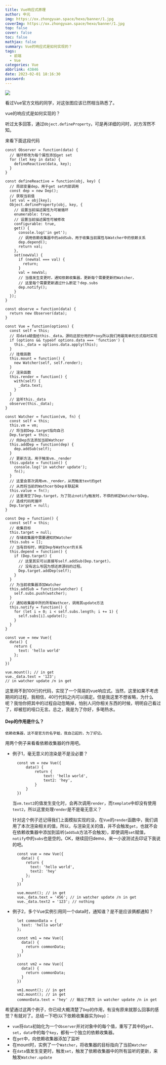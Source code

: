 ```yaml
---
title: Vue响应式原理
author: 中元
img: https://ox.zhongyuan.space/hexo/banner/1.jpg
coverImg: https://ox.zhongyuan.space/hexo/banner/1.jpg
top: false
cover: false
toc: false
mathjax: false
summary: Vue的响应式是如何实现的？
tags:
  - 前端
  - Vue
categories: Vue
abbrlink: 43846
date: 2023-02-01 18:16:30
password:
---
```


![](https://p1-jj.byteimg.com/tos-cn-i-t2oaga2asx/gold-user-assets/2018/4/24/162f71d7977c8a3f~tplv-t2oaga2asx-zoom-in-crop-mark:1304:0:0:0.awebp)

看过Vue官方文档的同学，对这张图应该已然相当熟悉了。

vue的响应式是如何实现的？

听过太多回答，通过`Object.defineProperty`，可是再详细的问时，对方浑然不知。

来看下面这段代码

    const Observer = function(data) {
      // 循环修改为每个属性添加get set
      for (let key in data) {
        defineReactive(data, key);
      }
    }
    
    const defineReactive = function(obj, key) {
      // 局部变量dep，用于get set内部调用
      const dep = new Dep();
      // 获取当前值
      let val = obj[key];
      Object.defineProperty(obj, key, {
        // 设置当前描述属性为可被循环
        enumerable: true,
        // 设置当前描述属性可被修改
        configurable: true,
        get() {
          console.log('in get');
          // 调用依赖收集器中的addSub，用于收集当前属性与Watcher中的依赖关系
          dep.depend();
          return val;
        },
        set(newVal) {
          if (newVal === val) {
            return;
          }
          val = newVal;
          // 当值发生变更时，通知依赖收集器，更新每个需要更新的Watcher，
          // 这里每个需要更新通过什么断定？dep.subs
          dep.notify();
        }
      });
    }
    
    const observe = function(data) {
      return new Observer(data);
    }
    
    const Vue = function(options) {
      const self = this;
      // 将data赋值给this._data，源码这部分用的Proxy所以我们用最简单的方式临时实现
      if (options && typeof options.data === 'function') {
        this._data = options.data.apply(this);
      }
      // 挂载函数
      this.mount = function() {
        new Watcher(self, self.render);
      }
      // 渲染函数
      this.render = function() {
        with(self) {
          _data.text;
        }
      }
      // 监听this._data
      observe(this._data);  
    }
    
    const Watcher = function(vm, fn) {
      const self = this;
      this.vm = vm;
      // 将当前Dep.target指向自己
      Dep.target = this;
      // 向Dep方法添加当前Wathcer
      this.addDep = function(dep) {
        dep.addSub(self);
      }
      // 更新方法，用于触发vm._render
      this.update = function() {
        console.log('in watcher update');
        fn();
      }
      // 这里会首次调用vm._render，从而触发text的get
      // 从而将当前的Wathcer与Dep关联起来
      this.value = fn();
      // 这里清空了Dep.target，为了防止notify触发时，不停的绑定Watcher与Dep，
      // 造成代码死循环
      Dep.target = null;
    }
    
    const Dep = function() {
      const self = this;
      // 收集目标
      this.target = null;
      // 存储收集器中需要通知的Watcher
      this.subs = [];
      // 当有目标时，绑定Dep与Wathcer的关系
      this.depend = function() {
        if (Dep.target) {
          // 这里其实可以直接写self.addSub(Dep.target)，
          // 没有这么写因为想还原源码的过程。
          Dep.target.addDep(self);
        }
      }
      // 为当前收集器添加Watcher
      this.addSub = function(watcher) {
        self.subs.push(watcher);
      }
      // 通知收集器中所的所有Wathcer，调用其update方法
      this.notify = function() {
        for (let i = 0; i < self.subs.length; i += 1) {
          self.subs[i].update();
        }
      }
    }
    
    const vue = new Vue({
      data() {
        return {
          text: 'hello world'
        };
      }
    })
    
    vue.mount(); // in get
    vue._data.text = '123'; 
    // in watcher update /n in get


这里用不到100行的代码，实现了一个简易的vue响应式。当然，这里如果不考虑期间的过程，我相信，40行代码之内可以搞定。但是我这里不想省略，为什么呢？我怕你把其中的过程自动忽略掉，怕别人问你相关东西的时候，明明自己看过了，却被怼的哑口无言。总之，我是为了你好，多喝热水。

#### Dep的作用是什么？

 `依赖收集器，这不是官方的名字蛤，我自己起的，为了好记。 `

用两个例子来看看依赖收集器的作用吧。

- 例子1，毫无意义的渲染是不是没必要？

        const vm = new Vue({
            data() {
                return {
                    text: 'hello world',
                    text2: 'hey',
                }
            }
        })

    当`vm.text2`的值发生变化时，会再次调用`render`，而`template`中却没有使用`text2`，所以这里处理`render`是不是毫无意义？

    针对这个例子还记得我们上面模拟实现的没，在`Vue`的`render`函数中，我们调用了本次渲染相关的值，所以，与渲染无关的值，并不会触发`get`，也就不会在依赖收集器中添加到监听(`addSub`方法不会触发)，即使调用`set`赋值，`notify`中的`subs`也是空的。OK，继续回归demo，来一小波测试去印证下我说的吧。

        const vue = new Vue({
          data() {
            return {
              text: 'hello world',
              text2: 'hey'
            };
          }
        })
        
        vue.mount(); // in get
        vue._data.text = '456'; // in watcher update /n in get
        vue._data.text2 = '123'; // nothing

- 例子2，多个Vue实例引用同一个data时，通知谁？是不是应该俩都通知？ 

        let commonData = {
          text: 'hello world'
        };
        
        const vm1 = new Vue({
          data() {
            return commonData;
          }
        })
        
        const vm2 = new Vue({
          data() {
            return commonData;
          }
        })
        
        vm1.mount(); // in get
        vm2.mount(); // in get
        commonData.text = 'hey' // 输出了两次 in watcher update /n in get

希望通过这两个例子，你已经大概清楚了`Dep`的作用，有没有原来就那么回事的感觉？有就对了。总结一下吧(以下依赖收集器实为`Dep`)：

- `vue`将`data`初始化为一个`Observer`并对对象中的每个值，重写了其中的`get`、`set`，`data`中的每个`key`，都有一个独立的依赖收集器。
- 在`get`中，向依赖收集器添加了监听
- 在mount时，实例了一个`Watcher`，将收集器的目标指向了当前`Watcher`
- 在`data`值发生变更时，触发`set`，触发了依赖收集器中的所有监听的更新，来触发`Watcher.update`




